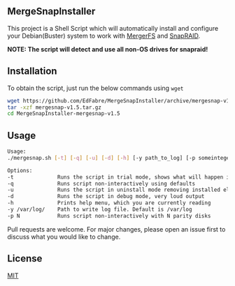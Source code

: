 ## MergeSnapInstaller

This project is a Shell Script which will automatically install and configure your Debian(Buster) system to work with [MergerFS](https://github.com/trapexit/mergerfs) and [SnapRAID](https://www.snapraid.it/). 

**NOTE: The script will detect and use all non-OS drives for snapraid!**

## Installation

To obtain the script, just run the below commands using ```wget```

```bash
wget https://github.com/EdFabre/MergeSnapInstaller/archive/mergesnap-v1.5.tar.gz
tar -xzf mergesnap-v1.5.tar.gz
cd MergeSnapInstaller-mergesnap-v1.5
```
## Usage

```sh
Usage:
./mergesnap.sh [-t] [-q] [-u] [-d] [-h] [-y path_to_log] [-p someinteger]

Options:
-t              Runs the script in trial mode, shows what will happen if this flag removed
-q              Runs script non-interactively using defaults
-u              Runs the script in uninstall mode removing installed elements
-d              Runs the script in debug mode, very loud output
-h              Prints help menu, which you are currently reading
-y /var/log/    Path to write log file. Default is /var/log
-p N            Runs script non-interactively with N parity disks
```

Pull requests are welcome. For major changes, please open an issue first to discuss what you would like to change.


## License
[MIT](https://choosealicense.com/licenses/mit/)

